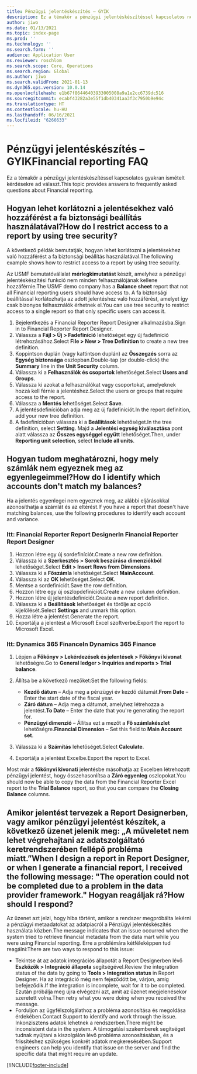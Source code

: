 ```yaml
---
title: Pénzügyi jelentéskészítés – GYIK
description: Ez a témakör a pénzügyi jelentéskészítéssel kapcsolatos néhány gyakran ismételt kérdésre ad választ.
author: jiwo
ms.date: 01/13/2021
ms.topic: index-page
ms.prod: ''
ms.technology: ''
ms.search.form: ''
audience: Application User
ms.reviewer: roschlom
ms.search.scope: Core, Operations
ms.search.region: Global
ms.author: jiwo
ms.search.validFrom: 2021-01-13
ms.dyn365.ops.version: 10.0.14
ms.openlocfilehash: e1b67f86446403933005008a9a1e2cc6739dc516
ms.sourcegitcommit: ecabf43282a3e55f1db40341aa3f3c7950b9e94c
ms.translationtype: HT
ms.contentlocale: hu-HU
ms.lasthandoff: 06/16/2021
ms.locfileid: "6266633"
---
```

# <a name="financial-reporting-faq"></a><span data-ttu-id="d57d3-103">Pénzügyi jelentéskészítés – GYIK</span><span class="sxs-lookup"><span data-stu-id="d57d3-103">Financial reporting FAQ</span></span>

<span data-ttu-id="d57d3-104">Ez a témakör a pénzügyi jelentéskészítéssel kapcsolatos gyakran ismételt kérdésekre ad választ.</span><span class="sxs-lookup"><span data-stu-id="d57d3-104">This topic provides answers to frequently asked questions about Financial reporting.</span></span>

## <a name="how-do-i-restrict-access-to-a-report-by-using-tree-security"></a><span data-ttu-id="d57d3-105">Hogyan lehet korlátozni a jelentésekhez való hozzáférést a fa biztonsági beállítás használatával?</span><span class="sxs-lookup"><span data-stu-id="d57d3-105">How do I restrict access to a report by using tree security?</span></span>

<span data-ttu-id="d57d3-106">A következő példák bemutatják, hogyan lehet korlátozni a jelentésekhez való hozzáférést a fa biztonsági beállítás használatával.</span><span class="sxs-lookup"><span data-stu-id="d57d3-106">The following example shows how to restrict access to a report by using tree security.</span></span>

<span data-ttu-id="d57d3-107">Az USMF bemutatóvállalat **mérlegkimutatást** készít, amelyhez a pénzügyi jelentéskészítési funkció nem minden felhasználójának kellene hozzáférnie.</span><span class="sxs-lookup"><span data-stu-id="d57d3-107">The USMF demo company has a **Balance sheet** report that not all Financial reporting users should have access to.</span></span> <span data-ttu-id="d57d3-108">A fa biztonsági beállítással korlátozhatja az adott jelentéshez való hozzáférést, amelyet így csak bizonyos felhasználók érhetnek el.</span><span class="sxs-lookup"><span data-stu-id="d57d3-108">You can use tree security to restrict access to a single report so that only specific users can access it.</span></span>

1. <span data-ttu-id="d57d3-109">Bejelentkezés a Financial Reporter Report Designer alkalmazásba.</span><span class="sxs-lookup"><span data-stu-id="d57d3-109">Sign in to Financial Reporter Report Designer.</span></span>
2. <span data-ttu-id="d57d3-110">Válassza a **Fájl \> Új \> Fadefiníció** lehetőséget egy új fadefiníció létrehozásához.</span><span class="sxs-lookup"><span data-stu-id="d57d3-110">Select **File \> New \> Tree Definition** to create a new tree definition.</span></span>
3. <span data-ttu-id="d57d3-111">Koppintson duplán (vagy kattintson duplán) az **Összegzés** sorra az **Egység biztonsága** oszlopban.</span><span class="sxs-lookup"><span data-stu-id="d57d3-111">Double-tap (or double-click) the **Summary** line in the **Unit Security** column.</span></span>
4. <span data-ttu-id="d57d3-112">Válassza ki a **Felhasználók és csoportok** lehetőséget.</span><span class="sxs-lookup"><span data-stu-id="d57d3-112">Select **Users and Groups**.</span></span>
5. <span data-ttu-id="d57d3-113">Válassza ki azokat a felhasználókat vagy csoportokat, amelyeknek hozzá kell férnie a jelentéshez.</span><span class="sxs-lookup"><span data-stu-id="d57d3-113">Select the users or groups that require access to the report.</span></span>
6. <span data-ttu-id="d57d3-114">Válassza a **Mentés** lehetőséget.</span><span class="sxs-lookup"><span data-stu-id="d57d3-114">Select **Save**.</span></span>
7. <span data-ttu-id="d57d3-115">A jelentésdefinícióban adja meg az új fadefiníciót.</span><span class="sxs-lookup"><span data-stu-id="d57d3-115">In the report definition, add your new tree definition.</span></span>
8. <span data-ttu-id="d57d3-116">A fadefinícióban válassza ki a **Beállítások** lehetőséget.</span><span class="sxs-lookup"><span data-stu-id="d57d3-116">In the tree definition, select **Setting**.</span></span> <span data-ttu-id="d57d3-117">Majd a **Jelentési egység kiválasztása** pont alatt válassza az **Összes egységgel együtt** lehetőséget.</span><span class="sxs-lookup"><span data-stu-id="d57d3-117">Then, under **Reporting unit selection**, select **Include all units**.</span></span>

## <a name="how-do-i-identify-which-accounts-dont-match-my-balances"></a><span data-ttu-id="d57d3-118">Hogyan tudom meghatározni, hogy mely számlák nem egyeznek meg az egyenlegeimmel?</span><span class="sxs-lookup"><span data-stu-id="d57d3-118">How do I identify which accounts don't match my balances?</span></span>

<span data-ttu-id="d57d3-119">Ha a jelentés egyenlegei nem egyeznek meg, az alábbi eljárásokkal azonosíthatja a számlát és az eltérést.</span><span class="sxs-lookup"><span data-stu-id="d57d3-119">If you have a report that doesn't have matching balances, use the following procedures to identify each account and variance.</span></span>

### <a name="in-financial-reporter-report-designer"></a><span data-ttu-id="d57d3-120">Itt: Financial Reporter Report Designer</span><span class="sxs-lookup"><span data-stu-id="d57d3-120">In Financial Reporter Report Designer</span></span>

1. <span data-ttu-id="d57d3-121">Hozzon létre egy új sordefiníciót.</span><span class="sxs-lookup"><span data-stu-id="d57d3-121">Create a new row definition.</span></span>
2. <span data-ttu-id="d57d3-122">Válassza ki a **Szerkesztés \> Sorok beszúrása dimenziókból** lehetőséget.</span><span class="sxs-lookup"><span data-stu-id="d57d3-122">Select **Edit \> Insert Rows from Dimensions**.</span></span>
3. <span data-ttu-id="d57d3-123">Válassza ki a **Főszámla** lehetőséget.</span><span class="sxs-lookup"><span data-stu-id="d57d3-123">Select **MainAccount**.</span></span>
4. <span data-ttu-id="d57d3-124">Válassza ki az **OK** lehetőséget.</span><span class="sxs-lookup"><span data-stu-id="d57d3-124">Select **OK**.</span></span>
5. <span data-ttu-id="d57d3-125">Mentse a sordefiníciót.</span><span class="sxs-lookup"><span data-stu-id="d57d3-125">Save the row definition.</span></span>
6. <span data-ttu-id="d57d3-126">Hozzon létre egy új oszlopdefiníciót.</span><span class="sxs-lookup"><span data-stu-id="d57d3-126">Create a new column definition.</span></span>
7. <span data-ttu-id="d57d3-127">Hozzon létre új jelentésdefiníciót.</span><span class="sxs-lookup"><span data-stu-id="d57d3-127">Create a new report definition.</span></span>
8. <span data-ttu-id="d57d3-128">Válassza ki a **Beállítások** lehetőséget és törölje az opció kijelölését.</span><span class="sxs-lookup"><span data-stu-id="d57d3-128">Select **Settings** and unmark this option.</span></span>
9. <span data-ttu-id="d57d3-129">Hozza létre a jelentést.</span><span class="sxs-lookup"><span data-stu-id="d57d3-129">Generate the report.</span></span> 
10. <span data-ttu-id="d57d3-130">Exportálja a jelentést a Microsoft Excel szoftverbe.</span><span class="sxs-lookup"><span data-stu-id="d57d3-130">Export the report to Microsoft Excel.</span></span>

### <a name="in-dynamics-365-finance"></a><span data-ttu-id="d57d3-131">Itt: Dynamics 365 Finance</span><span class="sxs-lookup"><span data-stu-id="d57d3-131">In Dynamics 365 Finance</span></span>

1. <span data-ttu-id="d57d3-132">Lépjen a **Főkönyv \> Lekérdezések és jelentések \> Főkönyvi kivonat** lehetőségre.</span><span class="sxs-lookup"><span data-stu-id="d57d3-132">Go to **General ledger \> Inquiries and reports \> Trial balance**.</span></span>
2. <span data-ttu-id="d57d3-133">Állítsa be a következő mezőket:</span><span class="sxs-lookup"><span data-stu-id="d57d3-133">Set the following fields:</span></span>

    - <span data-ttu-id="d57d3-134">**Kezdő dátum** – Adja meg a pénzügyi év kezdő dátumát.</span><span class="sxs-lookup"><span data-stu-id="d57d3-134">**From Date** – Enter the start date of the fiscal year.</span></span>
    - <span data-ttu-id="d57d3-135">**Záró dátum** – Adja meg a dátumot, amelyhez létrehozza a jelentést.</span><span class="sxs-lookup"><span data-stu-id="d57d3-135">**To Date** – Enter the date that you're generating the report for.</span></span>
    - <span data-ttu-id="d57d3-136">**Pénzügyi dimenzió** – Állítsa ezt a mezőt a **Fő számlakészlet** lehetőségre.</span><span class="sxs-lookup"><span data-stu-id="d57d3-136">**Financial Dimension** – Set this field to **Main Account set**.</span></span>

3. <span data-ttu-id="d57d3-137">Válassza ki a **Számítás** lehetőséget.</span><span class="sxs-lookup"><span data-stu-id="d57d3-137">Select **Calculate**.</span></span>
4. <span data-ttu-id="d57d3-138">Exportálja a jelentést Excelbe.</span><span class="sxs-lookup"><span data-stu-id="d57d3-138">Export the report to Excel.</span></span>

<span data-ttu-id="d57d3-139">Most már a **főkönyvi kivonati** jelentésbe másolhatja az Excelben létrehozott pénzügyi jelentést, hogy összehasonlítsa a **Záró egyenleg** oszlopokat.</span><span class="sxs-lookup"><span data-stu-id="d57d3-139">You should now be able to copy the data from the Financial Reporter Excel report to the **Trial Balance** report, so that you can compare the **Closing Balance** columns.</span></span>

## <a name="when-i-design-a-report-in-report-designer-or-when-i-generate-a-financial-report-i-received-the-following-message-the-operation-could-not-be-completed-due-to-a-problem-in-the-data-provider-framework-how-should-i-respond"></a><span data-ttu-id="d57d3-140">Amikor jelentést tervezek a Report Designerben, vagy amikor pénzügyi jelentést készítek, a következő üzenet jelenik meg: „A műveletet nem lehet végrehajtani az adatszolgáltató keretrendszerében fellépő probléma miatt.”</span><span class="sxs-lookup"><span data-stu-id="d57d3-140">When I design a report in Report Designer, or when I generate a financial report, I received the following message: "The operation could not be completed due to a problem in the data provider framework."</span></span> <span data-ttu-id="d57d3-141">Hogyan reagáljak rá?</span><span class="sxs-lookup"><span data-stu-id="d57d3-141">How should I respond?</span></span>

<span data-ttu-id="d57d3-142">Az üzenet azt jelzi, hogy hiba történt, amikor a rendszer megpróbálta lekérni a pénzügyi metaadatokat az adatpiacról a Pénzügyi jelentéskészítés használata közben.</span><span class="sxs-lookup"><span data-stu-id="d57d3-142">The message indicates that an issue occurred when the system tried to retrieve financial metadata from the data mart while you were using Financial reporting.</span></span> <span data-ttu-id="d57d3-143">Erre a problémára kétféleképpen tud reagálni:</span><span class="sxs-lookup"><span data-stu-id="d57d3-143">There are two ways to respond to this issue:</span></span>

- <span data-ttu-id="d57d3-144">Tekintse át az adatok integrációs állapotát a Report Designerben lévő **Eszközök \> Integráció állapota** segítségével.</span><span class="sxs-lookup"><span data-stu-id="d57d3-144">Review the integration status of the data by going to **Tools \> Integration status** in Report Designer.</span></span> <span data-ttu-id="d57d3-145">Ha az integráció még nem fejeződött be, várjon, amíg befejeződik.</span><span class="sxs-lookup"><span data-stu-id="d57d3-145">If the integration is incomplete, wait for it to be completed.</span></span> <span data-ttu-id="d57d3-146">Ezután próbálja meg újra elvégezni azt, amit az üzenet megjelenésekor szeretett volna.</span><span class="sxs-lookup"><span data-stu-id="d57d3-146">Then retry what you were doing when you received the message.</span></span>
- <span data-ttu-id="d57d3-147">Forduljon az ügyfélszolgálathoz a probléma azonosítása és megoldása érdekében.</span><span class="sxs-lookup"><span data-stu-id="d57d3-147">Contact Support to identify and work through the issue.</span></span> <span data-ttu-id="d57d3-148">Inkonzisztens adatok lehetnek a rendszerben.</span><span class="sxs-lookup"><span data-stu-id="d57d3-148">There might be inconsistent data in the system.</span></span> <span data-ttu-id="d57d3-149">A támogatási szakemberek segítséget tudnak nyújtani a kiszolgálón lévő probléma azonosításában, és a frissítéshez szükséges konkrét adatok megkeresésében.</span><span class="sxs-lookup"><span data-stu-id="d57d3-149">Support engineers can help you identify that issue on the server and find the specific data that might require an update.</span></span>

[!INCLUDE[footer-include](../../includes/footer-banner.md)]
